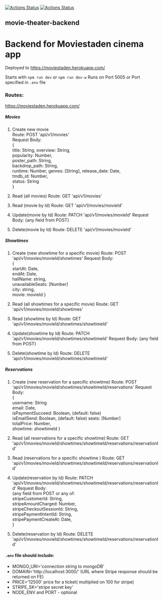 
[![Actions Status](https://github.com/kosmolet/movie-theater-backend/workflows/Cinema%20backend/badge.svg?branch=main)](https://github.com/kosmolet/movie-theater-backend/actions)  [![Actions Status](https://github.com/kosmolet/movie-theater-backend/workflows/Run%20Lint/badge.svg?branch=main)](https://github.com/kosmolet/movie-theater-backend/actions) 
## movie-theater-backend  

# Backend for Moviestaden cinema app  

Deployed to https://moviestaden.herokuapp.com/  

Starts with `npm run dev` or `npm run dev-w`
Runs on Port 5005 or Port specified in `.env` file

### Routes:  
https://moviestaden.herokuapp.com/  

##### Movies  
 1. Create new movie  
   Route: POST 'api/v1/movies'  
   Request Body:   
   {  
    title: String,
    overview: String,  
    popularity: Number,  
    poster_path: String,  
    backdrop_path: String,  
    runtime: Number,
    genres: [String],
    release_date: Date,  
    tmdb_id: Number,  
    status: String    
    }  

2. Read (all movies)
   Route: GET 'api/v1/movies'

3. Read (movie by Id)
   Route: GET 'api/v1/movies/movieId'

4. Update(movie by Id)
   Route: PATCH 'api/v1/movies/movieId'
   Request Body: {any field from POST}

5. Delete(movie by Id)
   Route: DELETE 'api/v1/movies/movieId'

##### Showtimes

1. Create (new showtime for a specific movie)
   Route: POST 'api/v1/movies/movieId/showtimes'
   Request Body:  
   {  
    startAt: Date,  
    endAt: Date,  
    hallName: string,  
    unavailableSeats: [Number]  
    city: string,  
    movie: movieId
    }

2. Read (all showtimes for a specific movie)
   Route: GET 'api/v1/movies/movieId/showtimes'

3. Read (showtime by Id)
   Route: GET 'api/v1/movies/movieId/showtimes/showtimeId'

4. Update(showtime by Id)
   Route: PATCH 'api/v1/movies/movieId/showtimes/showtimeId'
   Request Body: {any field from POST}

5. Delete(showtime by Id)
   Route: DELETE 'api/v1/movies/movieId/showtimes/showtimeId'

##### Reservations

1. Create (new reservation for a specific showtime)
   Route: POST 'api/v1/movies/movieId/showtimes/showtimeId/reservations'
   Request Body:  
   {  
   username: String  
   email: Date,  
   isPaymentSucceed: Boolean, (default: false)  
   isEmailSend: Boolean, (default: false)
   seats: [Number]  
   totalPrice: Number,  
   showtime: showtimeId
   }  
   
2. Read (all reservations for a specific showtime)
   Route: GET 'api/v1/movies/movieId/showtimes/showtimeId/reservations/reservationId'
   
3. Read (reservations for a specific showtime )
   Route: GET 'api/v1/movies/movieId/showtimes/showtimeId/reservations/reservationId'
   
4. Update(reservation by Id)
   Route: PATCH 'api/v1/movies/movieId/showtimes/showtimeId/reservations/reservationId'
   Request Body:  
   {any field from POST or any of:  
   stripeCustomerId: String,  
   stripeAmountCharged: Number,  
   stripeCheckoutSessionId: String,  
   stripePaymentIntentId: String,  
   stripePaymentCreateAt: Date,  
   }  
   
5. Delete(reservation by Id)
   Route: DELETE 'api/v1/movies/movieId/showtimes/showtimeId/reservations/reservationId'
   
     
#### `.env` file should include:  
* MONGO_URI='connection string to mongoDB'  
* DOMAIN='http://localhost:3000/' (URL where Stripe response should be returned on FE)   
* PRICE='12500' price for a ticket( multiplied on 100 for stripe)
* STRIPE_SK='stripe secret key'  
* NODE_ENV and PORT - optional

